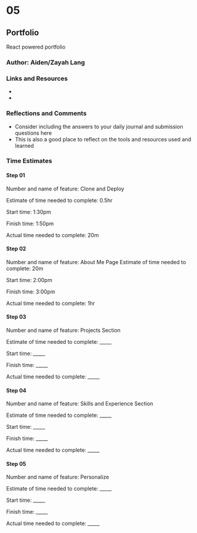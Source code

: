 # 05

## Portfolio

React powered portfolio

### Author: Aiden/Zayah Lang

### Links and Resources

-
-

### Reflections and Comments

- Consider including the answers to your daily journal and submission questions here
- This is also a good place to reflect on the tools and resources used and learned

### Time Estimates

#### Step 01

Number and name of feature: Clone and Deploy

Estimate of time needed to complete: 0.5hr

Start time: 1:30pm

Finish time: 1:50pm

Actual time needed to complete: 20m

#### Step 02

Number and name of feature: About Me Page
Estimate of time needed to complete: 20m

Start time: 2:00pm

Finish time: 3:00pm

Actual time needed to complete: 1hr

#### Step 03

Number and name of feature: Projects Section

Estimate of time needed to complete: _____

Start time: _____

Finish time: _____

Actual time needed to complete: _____

#### Step 04

Number and name of feature: Skills and Experience Section

Estimate of time needed to complete: _____

Start time: _____

Finish time: _____

Actual time needed to complete: _____

#### Step 05

Number and name of feature: Personalize

Estimate of time needed to complete: _____

Start time: _____

Finish time: _____

Actual time needed to complete: _____
